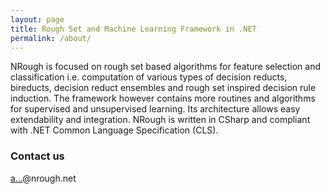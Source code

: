 ```yaml
---
layout: page
title: Rough Set and Machine Learning Framework in .NET
permalink: /about/
---
```


NRough is focused on rough set based algorithms for feature selection and classification i.e. computation of various types of decision reducts, bireducts, decision reduct ensembles and rough set inspired decision rule induction. The framework however contains more routines and algorithms for supervised and unsupervised learning. Its architecture allows easy extendability and integration. NRough is written in CSharp and compliant with .NET Common Language Specification (CLS).

### Contact us

<a href="http://www.google.com/recaptcha/mailhide/d?k=01zRzkIe8ejzNJBE4fPLljhQ==&amp;c=Pm6AWcEZZC7JOS5ZhV4eTO91V497Fta2sZk4MyfgIdA=" onclick="window.open('http://www.google.com/recaptcha/mailhide/d?k\x3d01zRzkIe8ejzNJBE4fPLljhQ\x3d\x3d\x26c\x3dPm6AWcEZZC7JOS5ZhV4eTO91V497Fta2sZk4MyfgIdA\x3d', '', 'toolbar=0,scrollbars=0,location=0,statusbar=0,menubar=0,resizable=0,width=500,height=300'); return false;" title="Reveal this e-mail address">a...</a>@nrough.net
